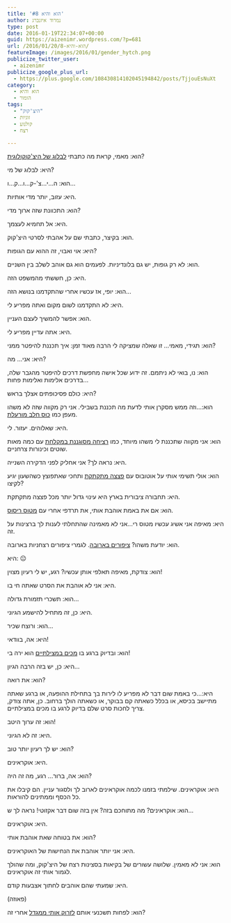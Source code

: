 ```yaml
---
title: 'הוא והיא #8'
author: נמרוד איזנברג
type: post
date: 2016-01-19T22:34:07+00:00
guid: https://aizenimr.wordpress.com/?p=681
url: /2016/01/20/הוא-והיא-8/
featureImage: /images/2016/01/gender_hytch.png
publicize_twitter_user:
  - aizenimr
publicize_google_plus_url:
  - https://plus.google.com/108430814102045194842/posts/TjjouEsNuXt
category:
  - הוא והיא
  - הומור
tags:
  - "היצ'קוק"
  - זוגיות
  - קולנוע
  - רצח

---
```

<span lang="he-IL">הוא</span><span lang="en-US">: </span><span lang="he-IL">מאמי</span><span lang="en-US">, </span><span lang="he-IL">קראת מה כתבתי <a href="http://yasmineg.com/2016/01/16/strangers-on-a-blog/">לבלוג של היצ'קוקולוגית</a>?</span>

<span lang="he-IL">היא</span><span lang="en-US">: </span><span lang="he-IL">לבלוג של מי</span><span lang="en-US">?</span>

<span lang="he-IL">הוא</span><span lang="en-US">: </span><span lang="he-IL">ה</span><span lang="en-US">...</span><span lang="he-IL">י</span><span lang="en-US">...</span><span lang="he-IL">צ</span><span lang="en-US">'-</span><span lang="he-IL">ק</span><span lang="en-US">...</span><span lang="he-IL">ו</span><span lang="en-US">...</span><span lang="he-IL">ק</span><span lang="en-US">...</span><span lang="he-IL">ו</span><span lang="en-US">...</span>

<span lang="he-IL">היא</span><span lang="en-US">: </span><span lang="he-IL">עזוב</span><span lang="en-US">, </span><span lang="he-IL">יותר מדי אותיות</span><span lang="en-US">.</span>

<span lang="he-IL">הוא</span><span lang="en-US">: </span><span lang="he-IL">התכוונת שזה ארוך מדי</span><span lang="en-US">?</span>

<span lang="he-IL">היא</span><span lang="en-US">: </span><span lang="he-IL">אל תחמיא לעצמך</span><span lang="en-US">.</span>

<span lang="he-IL">הוא</span><span lang="en-US">: </span><span lang="he-IL">בקיצר</span><span lang="en-US">, </span><span lang="he-IL">כתבתי שם על אהבתי לסרטי היצ</span><span lang="en-US">'</span><span lang="he-IL">קוק</span><span lang="en-US">.</span>

<span lang="he-IL">היא</span><span lang="en-US">: </span><span lang="he-IL">אוי ואבוי</span><span lang="en-US">, </span><span lang="he-IL">זה ההוא עם הגופות</span><span lang="en-US">?</span>

<span lang="he-IL">הוא</span><span lang="en-US">: </span><span lang="he-IL">לא רק גופות</span><span lang="en-US">, </span><span lang="he-IL">יש גם בלונדיניות</span><span lang="en-US">. </span><span lang="he-IL">לפעמים הוא גם אוהב לשלב בין השניים</span><span lang="en-US">.</span>

<span lang="he-IL">היא</span><span lang="en-US">: </span><span lang="he-IL">כן</span><span lang="en-US">, </span><span lang="he-IL">חששתי מהמשפט הזה</span><span lang="en-US">.</span>

<span lang="he-IL">הוא</span><span lang="en-US">: </span><span lang="he-IL">יופי</span><span lang="en-US">, </span><span lang="he-IL">אז עכשיו אחרי שהתקדמנו בנושא הזה</span><span lang="en-US">...</span>

<span lang="he-IL">היא</span><span lang="en-US">: </span><span lang="he-IL">לא התקדמנו לשום מקום ואתה מפריע לי</span><span lang="en-US">.</span>

<span lang="he-IL">הוא</span><span lang="en-US">: </span><span lang="he-IL">אפשר להמשיך לעצם העניין</span><span lang="en-US">.</span>

<span lang="he-IL">היא</span><span lang="en-US">: </span><span lang="he-IL">אתה עדיין מפריע לי</span><span lang="en-US">.</span>

<span lang="he-IL">הוא</span><span lang="en-US">: </span><span lang="he-IL">תגידי</span><span lang="en-US">, </span><span lang="he-IL">מאמי… זו שאלה שמציקה לי הרבה מאוד זמן</span><span lang="en-US">: </span><span lang="he-IL">איך תכננת להיפטר ממני</span><span lang="en-US">?</span>

<span lang="he-IL">היא</span><span lang="en-US">: </span><span lang="he-IL">אני… מה</span><span lang="en-US">?</span>

<span lang="he-IL">הוא</span><span lang="en-US">: </span><span lang="he-IL">נו</span><span lang="en-US">, </span><span lang="he-IL">בואי לא ניתמם</span><span lang="en-US">. </span><span lang="he-IL">זה ידוע שכל אישה מחפשת דרכים להיפטר מהגבר שלה</span><span lang="en-US">, </span><span lang="he-IL">בדרכים אלימות ואלימות פחות</span><span lang="en-US">...</span>

<span lang="he-IL">היא</span><span lang="en-US">: </span><span lang="he-IL">כולם פסיכופתים אצלך בראש</span><span lang="en-US">? </span>

<span lang="he-IL">הוא</span><span lang="en-US">:...</span><span lang="he-IL">וזה ממש מסקרן אותי לדעת מה תכננת בשבילי</span><span lang="en-US">. </span><span lang="he-IL">אני רק מקווה שזה לא משהו מעפן כמו <a href="https://www.youtube.com/watch?v=Kk8FW9atXuw">כוס חלב מורעלת</a></span><span lang="en-US">.</span>

<span lang="he-IL">היא</span><span lang="en-US">: </span><span lang="he-IL">שאלוהים</span><span lang="en-US">. </span><span lang="he-IL">יעזור</span><span lang="en-US">. </span><span lang="he-IL">לי</span><span lang="en-US">.</span>

<span lang="he-IL">הוא</span><span lang="en-US">: </span><span lang="he-IL">אני מקווה שתכננת לי משהו מיוחד</span><span lang="en-US">, </span><span lang="he-IL">כמו <a href="https://www.youtube.com/watch?v=0WtDmbr9xyY">רציחה מסוגננת במקלחת</a> עם כמה מאות שוטים וכינורות צרחניים</span><span lang="en-US">.</span>

<span lang="he-IL">היא</span><span lang="en-US">: </span><span lang="he-IL">נראה לך</span><span lang="en-US">? </span><span lang="he-IL">אני אחליק לפני הדקירה השנייה</span><span lang="en-US">.</span>

<span lang="he-IL">הוא</span><span lang="en-US">: </span><span lang="he-IL">אולי תשימי אותי על אוטובוס עם <a href="https://www.youtube.com/watch?v=qukz70OaYf0">פצצה מתקתקת</a> ותחכי שאתפוצץ כשהשעון יגיע לקיצו</span><span lang="en-US">?</span>

<span lang="he-IL">היא</span><span lang="en-US">: </span><span lang="he-IL">תחבורה ציבורית בארץ היא עינוי גדול יותר מכל פצצה מתקתקת</span><span lang="en-US">.</span>

<span lang="he-IL">הוא</span><span lang="en-US">: </span><span lang="he-IL">אם את באמת אוהבת אותי</span><span lang="en-US">, </span><span lang="he-IL">את תרדפי אחרי עם <a href="https://www.youtube.com/watch?v=EK1o6ixoe_I">מטוס ריסוס</a></span><span lang="en-US">.</span>

<span lang="he-IL">היא</span><span lang="en-US">: </span><span lang="he-IL">מאיפה אני אשיג עכשיו מטוס רי</span><span lang="en-US">...</span><span lang="he-IL">אני לא מאמינה שהתחלתי לענות לך ברצינות על זה</span><span lang="en-US">.</span>

<span lang="he-IL">הוא</span><span lang="en-US">: </span><span lang="he-IL">יודעת משהו</span><span lang="en-US">? </span><span lang="he-IL"><a href="https://www.youtube.com/watch?v=Xei_IKhp9tU">ציפורים בארובה</a></span><span lang="en-US">. </span><span lang="he-IL">לגמרי ציפורים רצחניות בארובה</span><span lang="en-US">.</span>

<span lang="he-IL">היא</span><span lang="en-US">: 😐</span>

<span lang="he-IL">הוא</span><span lang="en-US">: צודקת, מאיפה תאלפי אותן עכשיו? רגע, יש לי רעיון מצוין!</span>

<span lang="he-IL">היא</span><span lang="en-US">: אני לא אוהבת את הסרט שאתה חי בו.</span>

<span lang="he-IL">הוא</span><span lang="en-US">: תשכרי תזמורת גדולה...</span>

<span lang="he-IL">היא</span><span lang="en-US">: כן, זה מתחיל להישמע הגיוני.</span>

<span lang="he-IL">הוא</span><span lang="en-US">: ורוצח שכיר...</span>

<span lang="he-IL">היא</span><span lang="en-US">: אה, בוודאי!</span>

<span lang="he-IL">הוא</span><span lang="en-US">: ובדיוק ברגע בו <a href="https://www.youtube.com/watch?v=pjCLKo-ib4I">מכים במצילתיים</a> הוא ירה בי!</span>

<span lang="he-IL">היא</span><span lang="en-US">: כן, יש בזה הרבה הגיון...</span>

<span lang="he-IL">הוא</span><span lang="en-US">: את רואה?</span>

<span lang="he-IL">היא</span><span lang="en-US">:...כי באמת שום דבר לא מפריע לו לירות בך בתחילת ההופעה, או ברגע שאתה מתיישב בכיסא, או בכלל כשאתה קם בבוקר, או כשאתה הולך ברחוב. כן, אתה צודק, צריך לחכות סרט שלם בדיוק לרגע בו מכים במצילתיים.</span>

<span lang="he-IL">הוא</span><span lang="en-US">: זה ערוך היטב!</span>

<span lang="he-IL">היא</span><span lang="en-US">: זה לא הגיוני.</span>

הוא: יש לך רעיון יותר טוב?

היא: אוקראינים.

הוא: אה, ברור... רגע, מה זה היה?

היא: אוקראינים. שילמתי בזמנו לכמה אוקראינים לארוב לך ולסגור עניין. הם קיבלו את כל הכסף וממתינים להוראות.

הוא: אוקראינים? מה מתוחכם בזה? אין בזה שום דבר אקזוטי! נראה לך ש...

היא: אוקראינים.

הוא: את בטוחה שאת אוהבת אותי?

היא: אני יותר אוהבת את הנחישות של האוקראינים.

הוא: אני לא מאמין. שלושה עשורים של בקיאות בסצינות רצח של היצ'קוק, ומה שהולך לגמור אותי זה אוקראינים.

היא: שמעתי שהם אוהבים לחתוך אצבעות קודם.

(פאוזה)

הוא: לפחות תשכנעי אותם [לזרוק אותי ממגדל][1] אחרי זה?

 [1]: https://www.youtube.com/watch?v=GjPCk494e5Q